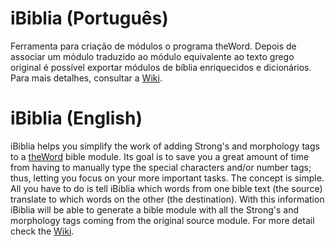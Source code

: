 # iBiblia (Português)
Ferramenta para criação de módulos o programa theWord. Depois de associar um módulo traduzido ao módulo equivalente ao texto grego original é possível exportar módulos de bíblia enriquecidos e dicionários.
Para mais detalhes, consultar a [Wiki](https://github.com/rubiot/ibiblia/wiki/Manual-de-utiliza%C3%A7%C3%A3o-(Portugu%C3%AAs)).

# iBiblia (English)
iBiblia helps you simplify the work of adding Strong's and morphology tags to a [theWord](http://theword.net/) bible module. Its goal is to save you a great amount of time from having to manually type the special characters and/or number tags; thus, letting you focus on your more important tasks. The concept is simple. All you have to do is tell iBiblia which words from one bible text (the source) translate to which words on the other (the destination). With this information iBiblia will be able to generate a bible module with all the Strong's and morphology tags coming from the original source module.
For more detail check the [Wiki](https://github.com/rubiot/ibiblia/wiki/User-manual-(English)).
